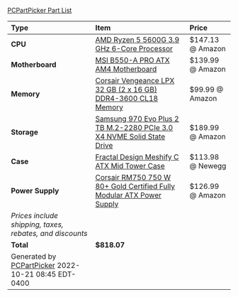 [PCPartPicker Part List](https://pcpartpicker.com/list/gCNbrD)

Type|Item|Price
:----|:----|:----
**CPU** | [AMD Ryzen 5 5600G 3.9 GHz 6-Core Processor](https://pcpartpicker.com/product/sYmmP6/amd-ryzen-5-5600g-39-ghz-6-core-processor-100-100000252box) | $147.13 @ Amazon 
**Motherboard** | [MSI B550-A PRO ATX AM4 Motherboard](https://pcpartpicker.com/product/7gxbt6/msi-b550-a-pro-atx-am4-motherboard-b550-a-pro) | $139.99 @ Amazon 
**Memory** | [Corsair Vengeance LPX 32 GB (2 x 16 GB) DDR4-3600 CL18 Memory](https://pcpartpicker.com/product/Yg3mP6/corsair-vengeance-lpx-32-gb-2-x-16-gb-ddr4-3600-memory-cmk32gx4m2d3600c18) | $99.99 @ Amazon 
**Storage** | [Samsung 970 Evo Plus 2 TB M.2-2280 PCIe 3.0 X4 NVME Solid State Drive](https://pcpartpicker.com/product/Fv8j4D/samsung-970-evo-plus-2-tb-m2-2280-nvme-solid-state-drive-mz-v7s2t0bam) | $189.99 @ Amazon 
**Case** | [Fractal Design Meshify C ATX Mid Tower Case](https://pcpartpicker.com/product/BBrmP6/fractal-design-meshify-c-white-tg-atx-mid-tower-case-fd-ca-mesh-c-wt-tgc) | $113.98 @ Newegg 
**Power Supply** | [Corsair RM750 750 W 80+ Gold Certified Fully Modular ATX Power Supply](https://pcpartpicker.com/product/R4Gbt6/corsair-rm750-750-w-80-gold-certified-fully-modular-atx-power-supply-cp-9020231-na) | $126.99 @ Amazon 
 | *Prices include shipping, taxes, rebates, and discounts* |
 | **Total** | **$818.07**
 | Generated by [PCPartPicker](https://pcpartpicker.com) 2022-10-21 08:45 EDT-0400 |
